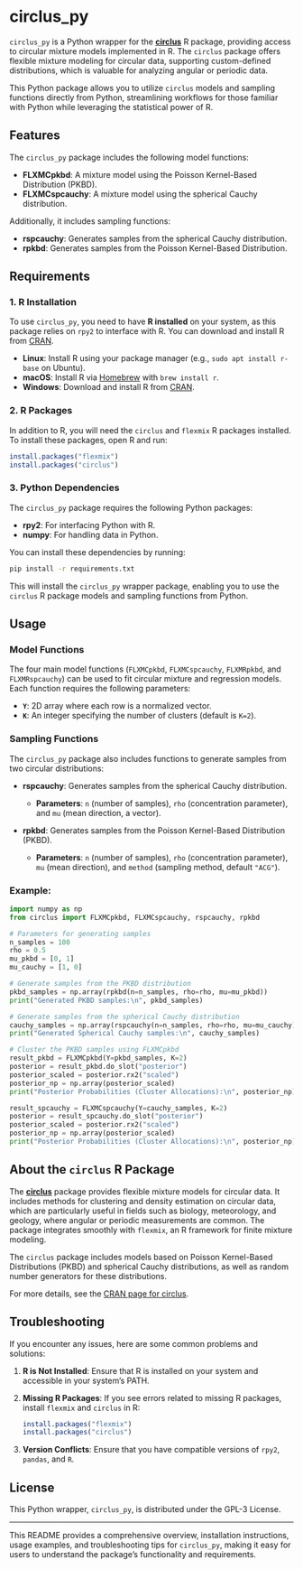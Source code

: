 # circlus_py

`circlus_py` is a Python wrapper for the [**circlus**](https://cran.r-project.org/package=circlus) R package, providing access to circular mixture models implemented in R. The `circlus` package offers flexible mixture modeling for circular data, supporting custom-defined distributions, which is valuable for analyzing angular or periodic data.

This Python package allows you to utilize `circlus` models and sampling functions directly from Python, streamlining workflows for those familiar with Python while leveraging the statistical power of R.

## Features

The `circlus_py` package includes the following model functions:

- **FLXMCpkbd**: A mixture model using the Poisson Kernel-Based Distribution (PKBD).
- **FLXMCspcauchy**: A mixture model using the spherical Cauchy distribution.

Additionally, it includes sampling functions:

- **rspcauchy**: Generates samples from the spherical Cauchy distribution.
- **rpkbd**: Generates samples from the Poisson Kernel-Based Distribution.

## Requirements

### 1. R Installation

To use `circlus_py`, you need to have **R installed** on your system, as this package relies on `rpy2` to interface with R. You can download and install R from [CRAN](https://cran.r-project.org/).

- **Linux**: Install R using your package manager (e.g., `sudo apt install r-base` on Ubuntu).
- **macOS**: Install R via [Homebrew](https://brew.sh) with `brew install r`.
- **Windows**: Download and install R from [CRAN](https://cran.r-project.org/).

### 2. R Packages

In addition to R, you will need the `circlus` and `flexmix` R packages installed. To install these packages, open R and run:

```R
install.packages("flexmix")
install.packages("circlus")
```

### 3. Python Dependencies

The `circlus_py` package requires the following Python packages:
- **rpy2**: For interfacing Python with R.
- **numpy**: For handling data in Python.

You can install these dependencies by running:

```bash
pip install -r requirements.txt
```


This will install the `circlus_py` wrapper package, enabling you to use the `circlus` R package models and sampling functions from Python.

## Usage

### Model Functions

The four main model functions (`FLXMCpkbd`, `FLXMCspcauchy`, `FLXMRpkbd`, and `FLXMRspcauchy`) can be used to fit circular mixture and regression models. Each function requires the following parameters:

- **`Y`**: 2D array where each row is a normalized vector.
- **`K`**: An integer specifying the number of clusters (default is `K=2`).


### Sampling Functions

The `circlus_py` package also includes functions to generate samples from two circular distributions:

- **rspcauchy**: Generates samples from the spherical Cauchy distribution.
  - **Parameters**: `n` (number of samples), `rho` (concentration parameter), and `mu` (mean direction, a vector).
  
- **rpkbd**: Generates samples from the Poisson Kernel-Based Distribution (PKBD).
  - **Parameters**: `n` (number of samples), `rho` (concentration parameter), `mu` (mean direction), and `method` (sampling method, default `"ACG"`).

### Example:

```python
import numpy as np
from circlus import FLXMCpkbd, FLXMCspcauchy, rspcauchy, rpkbd

# Parameters for generating samples
n_samples = 100
rho = 0.5
mu_pkbd = [0, 1]
mu_cauchy = [1, 0]

# Generate samples from the PKBD distribution
pkbd_samples = np.array(rpkbd(n=n_samples, rho=rho, mu=mu_pkbd))
print("Generated PKBD samples:\n", pkbd_samples)

# Generate samples from the spherical Cauchy distribution
cauchy_samples = np.array(rspcauchy(n=n_samples, rho=rho, mu=mu_cauchy))
print("Generated Spherical Cauchy samples:\n", cauchy_samples)

# Cluster the PKBD samples using FLXMCpkbd
result_pkbd = FLXMCpkbd(Y=pkbd_samples, K=2)
posterior = result_pkbd.do_slot("posterior")
posterior_scaled = posterior.rx2("scaled")
posterior_np = np.array(posterior_scaled)
print("Posterior Probabilities (Cluster Allocations):\n", posterior_np)

result_spcauchy = FLXMCspcauchy(Y=cauchy_samples, K=2)
posterior = result_spcauchy.do_slot("posterior")
posterior_scaled = posterior.rx2("scaled")
posterior_np = np.array(posterior_scaled)
print("Posterior Probabilities (Cluster Allocations):\n", posterior_np)
```

## About the `circlus` R Package

The [**circlus**](https://cran.r-project.org/package=circlus) package provides flexible mixture models for circular data. It includes methods for clustering and density estimation on circular data, which are particularly useful in fields such as biology, meteorology, and geology, where angular or periodic measurements are common. The package integrates smoothly with `flexmix`, an R framework for finite mixture modeling.

The `circlus` package includes models based on Poisson Kernel-Based Distributions (PKBD) and spherical Cauchy distributions, as well as random number generators for these distributions.

For more details, see the [CRAN page for circlus](https://cran.r-project.org/package=circlus).

## Troubleshooting

If you encounter any issues, here are some common problems and solutions:

1. **R is Not Installed**: Ensure that R is installed on your system and accessible in your system’s PATH.
2. **Missing R Packages**: If you see errors related to missing R packages, install `flexmix` and `circlus` in R:
   ```R
   install.packages("flexmix")
   install.packages("circlus")
   ```

3. **Version Conflicts**: Ensure that you have compatible versions of `rpy2`, `pandas`, and `R`.

## License

This Python wrapper, `circlus_py`, is distributed under the GPL-3 License.

---

This README provides a comprehensive overview, installation instructions, usage examples, and troubleshooting tips for `circlus_py`, making it easy for users to understand the package’s functionality and requirements.
